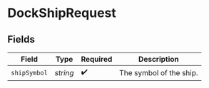 # DockShipRequest


## Fields

| Field                   | Type                    | Required                | Description             |
| ----------------------- | ----------------------- | ----------------------- | ----------------------- |
| `shipSymbol`            | *string*                | :heavy_check_mark:      | The symbol of the ship. |